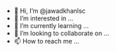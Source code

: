 - 👋 Hi, I’m @jawadkhanlsc
- 👀 I’m interested in ...
- 🌱 I’m currently learning ...
- 💞️ I’m looking to collaborate on ...
- 📫 How to reach me ...

<!---
jawadkhanlsc/jawadkhanlsc is a ✨ special ✨ repository because its `README.md` (this file) appears on your GitHub profile.
You can click the Preview link to take a look at your changes.
--->
